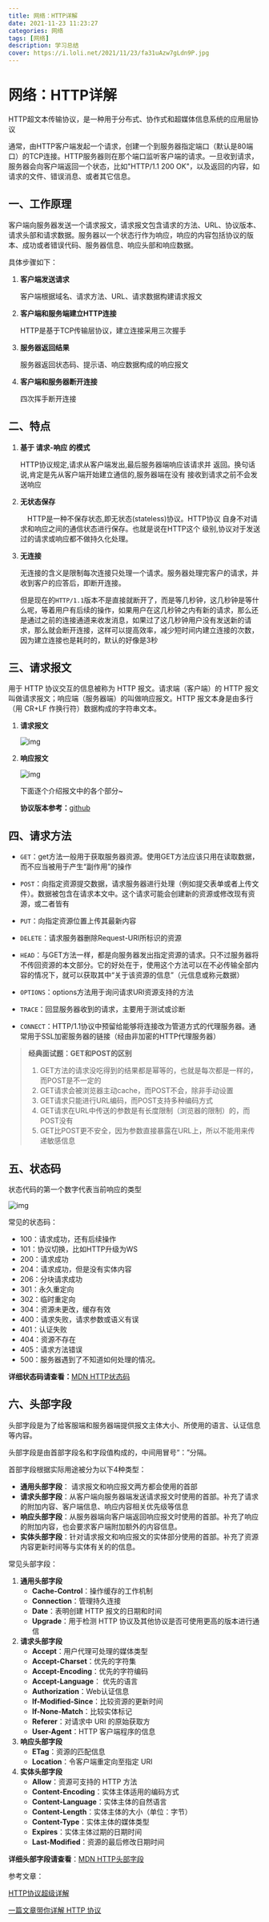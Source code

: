 ```yaml
---
title: 网络：HTTP详解
date: 2021-11-23 11:23:27
categories: 网络
tags: [网络]
description: 学习总结
cover: https://i.loli.net/2021/11/23/fa31uAzw7gLdn9P.jpg
---
```


# 网络：HTTP详解

HTTP超文本传输协议，是一种用于分布式、协作式和超媒体信息系统的应用层协议

通常，由HTTP客户端发起一个请求，创建一个到服务器指定端口（默认是80端口）的TCP连接。HTTP服务器则在那个端口监听客户端的请求。一旦收到请求，服务器会向客户端返回一个状态，比如"HTTP/1.1 200 OK"，以及返回的内容，如请求的文件、错误消息、或者其它信息。

## 一、工作原理

客户端向服务器发送一个请求报文，请求报文包含请求的方法、URL、协议版本、请求头部和请求数据。服务器以一个状态行作为响应，响应的内容包括协议的版本、成功或者错误代码、服务器信息、响应头部和响应数据。

具体步骤如下：

1. **客户端发送请求**

   客户端根据域名、请求方法、URL、请求数据构建请求报文

2. **客户端和服务端建立HTTP连接**

   HTTP是基于TCP传输层协议，建立连接采用三次握手

3. **服务器返回结果**

   服务器返回状态码、提示语、响应数据构成的响应报文

4. **客户端和服务器断开连接**

   四次挥手断开连接

## 二、特点

1. **基于 请求-响应 的模式**

   HTTP协议规定,请求从客户端发出,最后服务器端响应该请求并 返回。换句话说,肯定是先从客户端开始建立通信的,服务器端在没有 接收到请求之前不会发送响应

2. **无状态保存**

   　HTTP是一种不保存状态,即无状态(stateless)协议。HTTP协议 自身不对请求和响应之间的通信状态进行保存。也就是说在HTTP这个 级别,协议对于发送过的请求或响应都不做持久化处理。

3. **无连接**

   无连接的含义是限制每次连接只处理一个请求。服务器处理完客户的请求，并收到客户的应答后，即断开连接。

   但是现在的`HTTP/1.1`版本不是直接就断开了，而是等几秒钟，这几秒钟是等什么呢，等着用户有后续的操作，如果用户在这几秒钟之内有新的请求，那么还是通过之前的连接通道来收发消息，如果过了这几秒钟用户没有发送新的请求，那么就会断开连接，这样可以提高效率，减少短时间内建立连接的次数，因为建立连接也是耗时的，默认的好像是3秒

## 三、请求报文

用于 HTTP 协议交互的信息被称为 HTTP 报文。请求端（客户端）的 HTTP 报文叫做请求报文；响应端（服务器端）的叫做响应报文。HTTP 报文本身是由多行（用 CR+LF 作换行符）数据构成的字符串文本。

1. **请求报文**

   ![img](https://i.loli.net/2021/11/23/hC9Gsc3D2vTwVmJ.png)

2. **响应报文**

   ![img](https://i.loli.net/2021/11/23/q9DrdT1yEzAYvKt.png)

   下面逐个介绍报文中的各个部分~

   **协议版本参考：**[github](https://withstudy.github.io/)

## 四、请求方法

* `GET`：get方法一般用于获取服务器资源。使用GET方法应该只用在读取数据，而不应当被用于产生“副作用”的操作

* `POST`：向指定资源提交数据，请求服务器进行处理（例如提交表单或者上传文件）。数据被包含在请求本文中。这个请求可能会创建新的资源或修改现有资源，或二者皆有

* `PUT`：向指定资源位置上传其最新内容

* `DELETE`：请求服务器删除Request-URI所标识的资源

* `HEAD`：与GET方法一样，都是向服务器发出指定资源的请求。只不过服务器将不传回资源的本文部分。它的好处在于，使用这个方法可以在不必传输全部内容的情况下，就可以获取其中“关于该资源的信息”（元信息或称元数据）

* `OPTIONS`：options方法用于询问请求URI资源支持的方法
* `TRACE`：回显服务器收到的请求，主要用于测试或诊断
* `CONNECT`：HTTP/1.1协议中预留给能够将连接改为管道方式的代理服务器。通常用于SSL加密服务器的链接（经由非加密的HTTP代理服务器）

> **经典面试题：GET和POST的区别**
>
> 1. GET方法的请求没吃得到的结果都是幂等的，也就是每次都是一样的，而POST是不一定的
> 2. GET请求会被浏览器主动cache，而POST不会，除非手动设置
> 3. GET请求只能进行URL编码，而POST支持多种编码方式
> 4. GET请求在URL中传送的参数是有长度限制（浏览器的限制）的，而POST没有
> 5. GET比POST更不安全，因为参数直接暴露在URL上，所以不能用来传递敏感信息

## 五、状态码

状态代码的第一个数字代表当前响应的类型

![img](https://i.loli.net/2021/11/23/1pwBQT2qmNtUd75.png)

常见的状态码：

* 100：请求成功，还有后续操作
* 101：协议切换，比如HTTP升级为WS
* 200：请求成功
* 204：请求成功，但是没有实体内容
* 206：分块请求成功
* 301：永久重定向
* 302：临时重定向
* 304：资源未更改，缓存有效
* 400：请求失败，请求参数或语义有误
* 401：认证失败
* 404：资源不存在
* 405：请求方法错误
* 500：服务器遇到了不知道如何处理的情况。

**详细状态码请查看：**[MDN HTTP状态码](https://developer.mozilla.org/zh-CN/docs/Web/HTTP/Status)

## 六、头部字段

头部字段是为了给客服端和服务器端提供报文主体大小、所使用的语言、认证信息等内容。

头部字段是由首部字段名和字段值构成的，中间用冒号“：”分隔。

首部字段根据实际用途被分为以下4种类型：

* **通用头部字段**： 请求报文和响应报文两方都会使用的首部
* **请求头部字段**：从客户端向服务器端发送请求报文时使用的首部。补充了请求的附加内容、客户端信息、响应内容相关优先级等信息
* **响应头部字段**：从服务器端向客户端返回响应报文时使用的首部。补充了响应的附加内容，也会要求客户端附加额外的内容信息。
* **实体头部字段**：针对请求报文和响应报文的实体部分使用的首部。补充了资源内容更新时间等与实体有关的的信息。

常见头部字段：

1. **通用头部字段**
   * **Cache-Control**：操作缓存的工作机制
   * **Connection**：管理持久连接
   * **Date**：表明创建 HTTP 报文的日期和时间
   * **Upgrade**：用于检测 HTTP 协议及其他协议是否可使用更高的版本进行通信
2. **请求头部字段**
   * **Accept**：用户代理可处理的媒体类型
   * **Accept-Charset**：优先的字符集
   * **Accept-Encoding**：优先的字符编码
   * **Accept-Language**： 优先的语言
   * **Authorization**：Web认证信息
   * **If-Modified-Since**：比较资源的更新时间
   * **If-None-Match**：比较实体标记
   * **Referer**：对请求中 URI 的原始获取方
   * **User-Agent**：HTTP 客户端程序的信息
3. **响应头部字段**
   * **ETag**：资源的匹配信息
   * **Location**：令客户端重定向至指定 URI
4. **实体头部字段**
   * **Allow**：资源可支持的 HTTP 方法
   * **Content-Encoding**：实体主体适用的编码方式
   * **Content-Language**：实体主体的自然语言
   * **Content-Length**：实体主体的大小（单位：字节）
   * **Content-Type**：实体主体的媒体类型
   * **Expires**：实体主体过期的日期时间
   * **Last-Modified**：资源的最后修改日期时间

**详细头部字段请查看**：[MDN HTTP头部字段](https://developer.mozilla.org/zh-CN/docs/Web/HTTP/Headers)



参考文章：

[HTTP协议超级详解](https://www.cnblogs.com/an-wen/p/11180076.html)

[一篇文章带你详解 HTTP 协议](https://juejin.cn/post/6844903487218647048)

